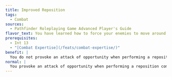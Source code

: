```yaml
---
title: Improved Reposition
tags:
  - Combat
sources:
  - Pathfinder Roleplaying Game Advanced Player's Guide
flavor_text: You have learned how to force your enemies to move around the battlefield.
prerequisites:
  - Int 13
  - "[Combat Expertise](/feats/combat-expertise/)"
benefit: |
  You do not provoke an attack of opportunity when performing a reposition combat maneuver. In addition, you receive a +2 bonus on checks made to reposition a foe. You also receive a +2 bonus to your Combat Maneuver Defense when an opponent tries to reposition you.
normal: |
  You provoke an attack of opportunity when performing a reposition combat maneuver.
---
```


